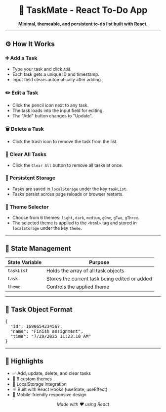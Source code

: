 <!-- README.md -->

<h1 align="center">📝 TaskMate - React To-Do App</h1>

<p align="center">
  <strong>Minimal, themeable, and persistent to-do list built with React.</strong>
</p>

<hr>

<h2>⚙️ How It Works</h2>

<h3>➕ Add a Task</h3>
<ul>
  <li>Type your task and click <code>Add</code>.</li>
  <li>Each task gets a unique ID and timestamp.</li>
  <li>Input field clears automatically after adding.</li>
</ul>

<h3>✏️ Edit a Task</h3>
<ul>
  <li>Click the pencil icon next to any task.</li>
  <li>The task loads into the input field for editing.</li>
  <li>The "Add" button changes to "Update".</li>
</ul>

<h3>🗑️ Delete a Task</h3>
<ul>
  <li>Click the trash icon to remove the task from the list.</li>
</ul>

<h3>🧹 Clear All Tasks</h3>
<ul>
  <li>Click the <code>Clear All</code> button to remove all tasks at once.</li>
</ul>

<h3>💾 Persistent Storage</h3>
<ul>
  <li>Tasks are saved in <code>localStorage</code> under the key <code>taskList</code>.</li>
  <li>Tasks persist across page reloads or browser restarts.</li>
</ul>

<h3>🎨 Theme Selector</h3>
<ul>
  <li>Choose from 6 themes: <code>light</code>, <code>dark</code>, <code>medium</code>, <code>gOne</code>, <code>gTwo</code>, <code>gThree</code>.</li>
  <li>The selected theme is applied to the <code>&lt;html&gt;</code> tag and stored in <code>localStorage</code> under the key <code>theme</code>.</li>
</ul>

<hr>

<h2>🧠 State Management</h2>

<table>
  <thead>
    <tr>
      <th>State Variable</th>
      <th>Purpose</th>
    </tr>
  </thead>
  <tbody>
    <tr>
      <td><code>taskList</code></td>
      <td>Holds the array of all task objects</td>
    </tr>
    <tr>
      <td><code>task</code></td>
      <td>Stores the current task being edited or added</td>
    </tr>
    <tr>
      <td><code>theme</code></td>
      <td>Controls the applied theme</td>
    </tr>
  </tbody>
</table>

<hr>

<h2>📝 Task Object Format</h2>

<pre>
{
  "id": 1690654234567,
  "name": "Finish assignment",
  "time": "7/29/2025 11:23:10 AM"
}
</pre>

<hr>

<h2>🎯 Highlights</h2>

<ul>
  <li>✅ Add, update, delete, and clear tasks</li>
  <li>🌈 6 custom themes</li>
  <li>💾 LocalStorage integration</li>
  <li>⚛️ Built with React Hooks (useState, useEffect)</li>
  <li>📱 Mobile-friendly responsive design</li>
</ul>

<p align="center"><em>Made with ❤️ using React</em></p>
